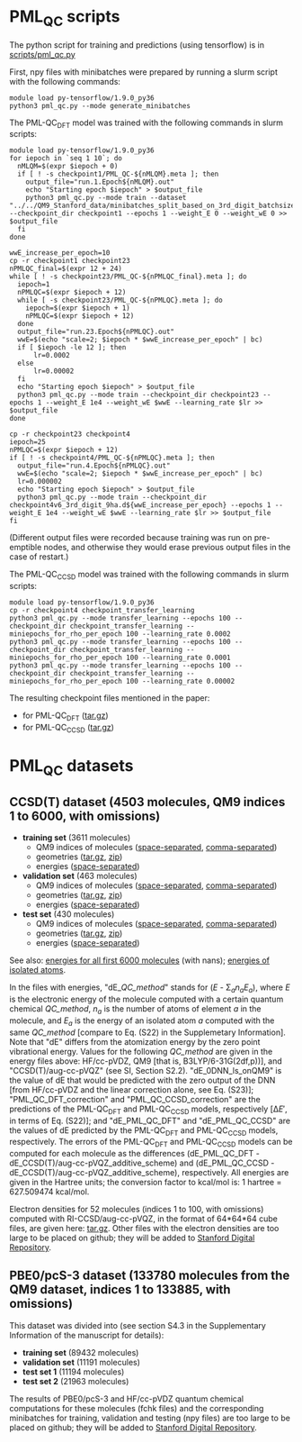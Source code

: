 # PML<sub>QC</sub> scripts
The python script for training and predictions (using tensorflow) is in [scripts/pml_qc.py](scripts/pml_qc.py)

First, npy files with minibatches were prepared by running a slurm script with the following commands:
```
module load py-tensorflow/1.9.0_py36
python3 pml_qc.py --mode generate_minibatches
```

The PML-QC<sub>DFT</sub> model was trained with the following commands in slurm scripts:
```
module load py-tensorflow/1.9.0_py36
for iepoch in `seq 1 10`; do
  nMLQM=$(expr $iepoch + 0)
  if [ ! -s checkpoint1/PML_QC-${nMLQM}.meta ]; then
    output_file="run.1.Epoch${nMLQM}.out"
    echo "Starting epoch $iepoch" > $output_file
    python3 pml_qc.py --mode train --dataset "../../QM9_Stanford_data/minibatches_split_based_on_3rd_digit_batchsize16" --checkpoint_dir checkpoint1 --epochs 1 --weight_E 0 --weight_wE 0 >> $output_file
  fi
done

wwE_increase_per_epoch=10
cp -r checkpoint1 checkpoint23
nPMLQC_final=$(expr 12 + 24)
while [ ! -s checkpoint23/PML_QC-${nPMLQC_final}.meta ]; do
  iepoch=1
  nPMLQC=$(expr $iepoch + 12)
  while [ -s checkpoint23/PML_QC-${nPMLQC}.meta ]; do
    iepoch=$(expr $iepoch + 1)
    nPMLQC=$(expr $iepoch + 12)
  done
  output_file="run.23.Epoch${nPMLQC}.out"
  wwE=$(echo "scale=2; $iepoch * $wwE_increase_per_epoch" | bc)
  if [ $iepoch -le 12 ]; then
      lr=0.0002
  else
      lr=0.00002
  fi
  echo "Starting epoch $iepoch" > $output_file
  python3 pml_qc.py --mode train --checkpoint_dir checkpoint23 --epochs 1 --weight_E 1e4 --weight_wE $wwE --learning_rate $lr >> $output_file
done

cp -r checkpoint23 checkpoint4
iepoch=25
nPMLQC=$(expr $iepoch + 12)
if [ ! -s checkpoint4/PML_QC-${nPMLQC}.meta ]; then
  output_file="run.4.Epoch${nPMLQC}.out"
  wwE=$(echo "scale=2; $iepoch * $wwE_increase_per_epoch" | bc)
  lr=0.000002
  echo "Starting epoch $iepoch" > $output_file
  python3 pml_qc.py --mode train --checkpoint_dir checkpoint4v6_3rd_digit_9ha.d${wwE_increase_per_epoch} --epochs 1 --weight_E 1e4 --weight_wE $wwE --learning_rate $lr >> $output_file
fi
```
(Different output files were recorded because training was run on pre-emptible nodes, and otherwise they would erase previous output files in the case of restart.)

The PML-QC<sub>CCSD</sub> model was trained with the following commands in slurm scripts:
```
module load py-tensorflow/1.9.0_py36
cp -r checkpoint4 checkpoint_transfer_learning
python3 pml_qc.py --mode transfer_learning --epochs 100 --checkpoint_dir checkpoint_transfer_learning --miniepochs_for_rho_per_epoch 100 --learning_rate 0.0002
python3 pml_qc.py --mode transfer_learning --epochs 100 --checkpoint_dir checkpoint_transfer_learning --miniepochs_for_rho_per_epoch 100 --learning_rate 0.0001
python3 pml_qc.py --mode transfer_learning --epochs 100 --checkpoint_dir checkpoint_transfer_learning --miniepochs_for_rho_per_epoch 100 --learning_rate 0.00002
```

The resulting checkpoint files mentioned in the paper:
  * for PML-QC<sub>DFT</sub> ([tar.gz](checkpoint_files/checkpoint_PML_QC_DFT.tar.gz))
  * for PML-QC<sub>CCSD</sub> ([tar.gz](checkpoint_files/checkpoint_PML_QC_CCSD.tar.gz))

# PML<sub>QC</sub> datasets
## CCSD(T) dataset (4503 molecules, QM9 indices 1 to 6000, with omissions)
* **training set** (3611 molecules)
  * QM9 indices of molecules ([space-separated](ccsdt_dataset/list_of_space_separated_qm9_indices_ccsdt_train.dat), [comma-separated](ccsdt_dataset/list_of_comma_separated_qm9_indices_ccsdt_train.dat))
  * geometries ([tar.gz](ccsdt_dataset/ccsdt_train_coords.tar.gz), [zip](ccsdt_dataset/ccsdt_train_coords.zip))
  * energies ([space-separated](ccsdt_dataset/energies_ccsdt_train.dat))
* **validation set** (463 molecules)
  * QM9 indices of molecules ([space-separated](ccsdt_dataset/list_of_space_separated_qm9_indices_ccsdt_validation.dat), [comma-separated](ccsdt_dataset/list_of_comma_separated_qm9_indices_ccsdt_validation.dat))
  * geometries ([tar.gz](ccsdt_dataset/ccsdt_validation_coords.tar.gz), [zip](ccsdt_dataset/ccsdt_validation_coords.zip))
  * energies ([space-separated](ccsdt_dataset/energies_ccsdt_validation.dat))
* **test set** (430 molecules)
  * QM9 indices of molecules ([space-separated](ccsdt_dataset/list_of_space_separated_qm9_indices_ccsdt_test.dat), [comma-separated](ccsdt_dataset/list_of_comma_separated_qm9_indices_ccsdt_test.dat))
  * geometries ([tar.gz](ccsdt_dataset/ccsdt_test_coords.tar.gz), [zip](ccsdt_dataset/ccsdt_test_coords.zip))
  * energies ([space-separated](ccsdt_dataset/energies_ccsdt_test.dat))

See also: [energies for all first 6000 molecules](ccsdt_dataset/energies_QM9_indices_1to5999.dat) (with nans); [energies of isolated atoms](ccsdt_dataset/energies_atoms.dat).

In the files with energies, "dE_*QC_method*" stands for (*E* - &Sigma;<sub>*a*</sub>*n*<sub>*a*</sub>*E*<sub>*a*</sub>), where *E* is the electronic energy of the molecule computed with a certain quantum chemical *QC_method*, *n*<sub>*a*</sub> is the number of atoms of element *a* in the molecule, and *E*<sub>*a*</sub> is the energy of an isolated atom *a* computed with the same *QC_method* [compare to Eq. (S22) in the Supplemetary Information]. Note that "dE" differs from the atomization energy by the zero point vibrational energy. Values for the following *QC_method* are given in the energy files above: HF/cc-pVDZ, QM9 [that is, B3LYP/6-31G(2df,p))], and "CCSD(T)/aug-cc-pVQZ" (see SI, Section S2.2). "dE_0DNN_ls_onQM9" is the value of dE that would be predicted with the zero output of the DNN [from HF/cc-pVDZ and the linear correction alone, see Eq. (S23)]; "PML_QC_DFT_correction" and "PML_QC_CCSD_correction" are the predictions of the PML-QC<sub>DFT</sub> and PML-QC<sub>CCSD</sub> models, respectively [&Delta;*E*&prime;, in terms of Eq. (S22)]; and "dE_PML_QC_DFT" and "dE_PML_QC_CCSD" are the values of dE predicted by the PML-QC<sub>DFT</sub> and PML-QC<sub>CCSD</sub> models, respectively. The errors of the PML-QC<sub>DFT</sub> and PML-QC<sub>CCSD</sub> models can be computed for each molecule as the differences (dE_PML_QC_DFT - dE_CCSD(T)/aug-cc-pVQZ_additive_scheme) and (dE_PML_QC_CCSD - dE_CCSD(T)/aug-cc-pVQZ_additive_scheme), respectively. All energies are given in the Hartree units; the conversion factor to kcal/mol is: 1 hartree = 627.509474 kcal/mol.

Electron densities for 52 molecules (indices 1 to 100, with omissions) computed with RI-CCSD/aug-cc-pVQZ, in the format of 64\*64\*64 cube files, are given here: [tar.gz](ccsdt_dataset/RI-CCSD_aug-cc-pVQZ_centered.64x64x64.tar.gz). Other files with the electron densities are too large to be placed on github; they will be added to [Stanford Digital Repository](https://searchworks.stanford.edu/view/kf921gd3855).

## PBE0/pcS-3 dataset (133780 molecules from the QM9 dataset, indices 1 to 133885, with omissions)
This dataset was divided into (see section S4.3 in the Supplementary Information of the manuscript for details):

* **training set** (89432 molecules)
* **validation set** (11191 molecules)
* **test set 1** (11194 molecules)
* **test set 2** (21963 molecules)

The results of PBE0/pcS-3 and HF/cc-pVDZ quantum chemical computations for these molecules (fchk files) and the corresponding minibatches for training, validation and testing (npy files) are too large to be placed on github; they will be added to [Stanford Digital Repository](https://searchworks.stanford.edu/view/kf921gd3855).
